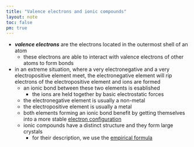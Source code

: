 ```yaml
---
title: "Valence electrons and ionic compounds"
layout: note
toc: false
pm: true
---
```

- **_valence electrons_** are the electrons located in the outermost shell of an atom
    - these electrons are able to interact with valence electrons of other atoms to form bonds
- in an extreme situation, where a very electronegative and a very electropositive element meet, the electronegative element will rip electrons of the electropositive element and ions are formed
    - an ionic bond between these two elements is esablished
        - the ions are held together by basic electrostatic forces
    - the electronegative element is usually a non-metal
    - the electropositive element is usually a metal
    - both elements forming an ionic bond benefit by getting themselves into a more stable [electron configuration](/notes/research/chemistry/ap-chemistry/atomic-structure-and-properties/atomic-structure-and-electron-configuration#electron-configuration)
    - ionic compounds have a distinct structure and they form large crystals
        - for their description, we use the [empirical formula](/notes/research/chemistry/ap-chemistry/atomic-structure-and-properties/elemental-composition-of-pure-substances#empirical-formula)